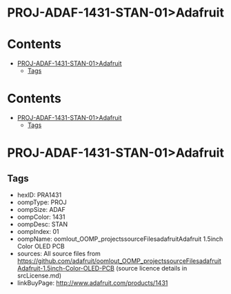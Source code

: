 
PROJ-ADAF-1431-STAN-01>Adafruit
===============================

Contents
========

* [PROJ-ADAF-1431-STAN-01>Adafruit](#proj-adaf-1431-stan-01adafruit)
	* [Tags](#tags)

Contents
========

* [PROJ-ADAF-1431-STAN-01>Adafruit](#proj-adaf-1431-stan-01adafruit)
	* [Tags](#tags)

# PROJ-ADAF-1431-STAN-01>Adafruit

## Tags

- hexID: PRA1431
- oompType: PROJ
- oompSize: ADAF
- oompColor: 1431
- oompDesc: STAN
- oompIndex: 01
- oompName: oomlout_OOMP_projectssourceFilesadafruitAdafruit 1.5inch Color OLED PCB
- sources: All source files from https://github.com/adafruit/oomlout_OOMP_projectssourceFilesadafruitAdafruit-1.5inch-Color-OLED-PCB (source licence details in srcLicense.md)
- linkBuyPage: http://www.adafruit.com/products/1431
